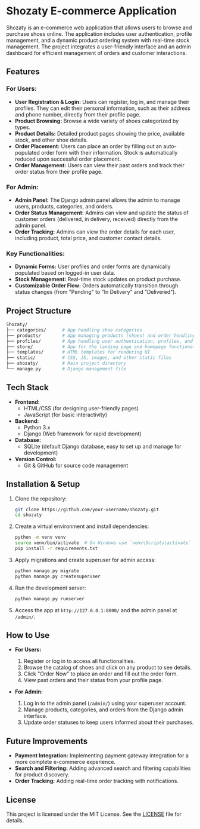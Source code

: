 # Shozaty E-commerce Application

Shozaty is an e-commerce web application that allows users to browse and purchase shoes online. The application includes user authentication, profile management, and a dynamic product ordering system with real-time stock management. The project integrates a user-friendly interface and an admin dashboard for efficient management of orders and customer interactions.

## Features

### For Users:
- **User Registration & Login:** Users can register, log in, and manage their profiles. They can edit their personal information, such as their address and phone number, directly from their profile page.
- **Product Browsing:** Browse a wide variety of shoes categorized by types.
- **Product Details:** Detailed product pages showing the price, available stock, and other shoe details.
- **Order Placement:** Users can place an order by filling out an auto-populated order form with their information. Stock is automatically reduced upon successful order placement.
- **Order Management:** Users can view their past orders and track their order status from their profile page.
  
### For Admin:
- **Admin Panel:** The Django admin panel allows the admin to manage users, products, categories, and orders.
- **Order Status Management:** Admins can view and update the status of customer orders (delivered, in delivery, received) directly from the admin panel.
- **Order Tracking:** Admins can view the order details for each user, including product, total price, and customer contact details.
  
### Key Functionalities:
- **Dynamic Forms:** User profiles and order forms are dynamically populated based on logged-in user data.
- **Stock Management:** Real-time stock updates on product purchase.
- **Customizable Order Flow:** Orders automatically transition through status changes (from "Pending" to "In Delivery" and "Delivered").

## Project Structure

```bash
Shozaty/
├── categories/      # App handling shoe categories
├── products/        # App managing products (shoes) and order handling
├── profiles/        # App handling user authentication, profiles, and user info management
├── store/           # App for the landing page and homepage functionality
├── templates/       # HTML templates for rendering UI
├── static/          # CSS, JS, images, and other static files
├── shozaty/         # Main project directory
└── manage.py        # Django management file
```

## Tech Stack

- **Frontend:**
  - HTML/CSS (for designing user-friendly pages)
  - JavaScript (for basic interactivity)
- **Backend:**
  - Python 3.x
  - Django (Web framework for rapid development)
- **Database:**
  - SQLite (default Django database, easy to set up and manage for development)
- **Version Control:**
  - Git & GitHub for source code management

## Installation & Setup

1. Clone the repository:
   ```bash
   git clone https://github.com/your-username/shozaty.git
   cd shozaty
   ```

2. Create a virtual environment and install dependencies:
   ```bash
   python -m venv venv
   source venv/bin/activate  # On Windows use `venv\Scripts\activate`
   pip install -r requirements.txt
   ```

3. Apply migrations and create superuser for admin access:
   ```bash
   python manage.py migrate
   python manage.py createsuperuser
   ```

4. Run the development server:
   ```bash
   python manage.py runserver
   ```

5. Access the app at `http://127.0.0.1:8000/` and the admin panel at `/admin/`.

## How to Use

- **For Users:**
  1. Register or log in to access all functionalities.
  2. Browse the catalog of shoes and click on any product to see details.
  3. Click "Order Now" to place an order and fill out the order form.
  4. View past orders and their status from your profile page.

- **For Admin:**
  1. Log in to the admin panel (`/admin/`) using your superuser account.
  2. Manage products, categories, and orders from the Django admin interface.
  3. Update order statuses to keep users informed about their purchases.

## Future Improvements

- **Payment Integration:** Implementing payment gateway integration for a more complete e-commerce experience.
- **Search and Filtering:** Adding advanced search and filtering capabilities for product discovery.
- **Order Tracking:** Adding real-time order tracking with notifications.

## License

This project is licensed under the MIT License. See the [LICENSE](LICENSE) file for details.
